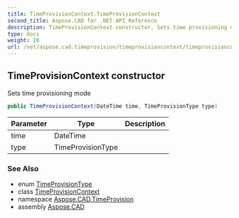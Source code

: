 ```yaml
---
title: TimeProvisionContext.TimeProvisionContext
second_title: Aspose.CAD for .NET API Reference
description: TimeProvisionContext constructor. Sets time provisioning mode
type: docs
weight: 10
url: /net/aspose.cad.timeprovision/timeprovisioncontext/timeprovisioncontext/
---
```

## TimeProvisionContext constructor

Sets time provisioning mode

```csharp
public TimeProvisionContext(DateTime time, TimeProvisionType type)
```

| Parameter | Type | Description |
| --- | --- | --- |
| time | DateTime |  |
| type | TimeProvisionType |  |

### See Also

* enum [TimeProvisionType](../../timeprovisiontype/)
* class [TimeProvisionContext](../)
* namespace [Aspose.CAD.TimeProvision](../../../aspose.cad.timeprovision/)
* assembly [Aspose.CAD](../../../)


